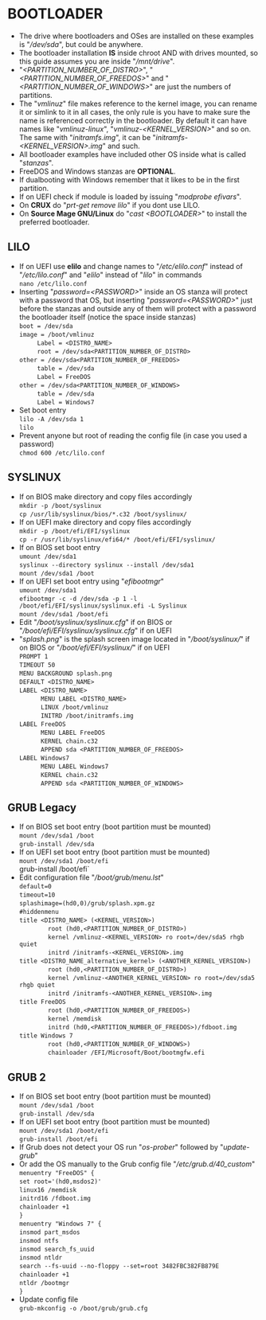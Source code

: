 # BOOTLOADER
* The drive where bootloaders and OSes are installed on these examples is "_/dev/sda_", but could be anywhere.
* The bootloader installation __IS__ inside chroot AND with drives mounted, so this guide assumes you are inside "_/mnt/drive_".
* "_<PARTITION_NUMBER_OF_DISTRO>_", "_<PARTITION_NUMBER_OF_FREEDOS>_" and "_<PARTITION_NUMBER_OF_WINDOWS>_" are just the numbers of partitions.
* The "_vmlinuz_" file makes reference to the kernel image, you can rename it or simlink to it in all cases, the only rule is you have to make sure the name is referenced correctly in the bootloader. By default it can have names like "_vmlinuz-linux_", "_vmlinuz-<KERNEL_VERSION>_" and so on. The same with "_initramfs.img_", it can be "_initramfs-<KERNEL_VERSION>.img_" and such.
* All bootloader examples have included other OS inside what is called "_stanzas_".
* FreeDOS and Windows stanzas are __OPTIONAL__.
* If dualbooting with Windows remember that it likes to be in the first partition.
* If on UEFI check if module is loaded by issuing "_modprobe efivars_".
* On __CRUX__ do "_prt-get remove lilo_" if you dont use LILO.
* On __Source Mage GNU/Linux__ do "_cast \<BOOTLOADER>_" to install the preferred bootloader.

## LILO
* If on UEFI use __elilo__ and change names to "_/etc/elilo.conf_" instead of "_/etc/lilo.conf_" and "_elilo_" instead of "_lilo_" in commands  
`nano /etc/lilo.conf`
* Inserting "_password=\<PASSWORD>_" inside an OS stanza will protect with a password that OS, but inserting "_password=\<PASSWORD>_" just before the stanzas and outside any of them will protect with a password the bootloader itself (notice the space inside stanzas)  
`boot = /dev/sda`  
`image = /boot/vmlinuz`  
`     Label = <DISTRO_NAME>`  
`     root = /dev/sda<PARTITION_NUMBER_OF_DISTRO>`  
`other = /dev/sda<PARTITION_NUMBER_OF_FREEDOS>`  
`     table = /dev/sda`  
`     Label = FreeDOS`  
`other = /dev/sda<PARTITION_NUMBER_OF_WINDOWS>`  
`     table = /dev/sda`  
`     Label = Windows7`  
* Set boot entry  
`lilo -A /dev/sda 1`  
`lilo`
* Prevent anyone but root of reading the config file (in case you used a password)  
`chmod 600 /etc/lilo.conf`

## SYSLINUX
* If on BIOS make directory and copy files accordingly  
`mkdir -p /boot/syslinux`  
`cp /usr/lib/syslinux/bios/*.c32 /boot/syslinux/`
* If on UEFI make directory and copy files accordingly  
`mkdir -p /boot/efi/EFI/syslinux`  
`cp -r /usr/lib/syslinux/efi64/* /boot/efi/EFI/syslinux/`
* If on BIOS set boot entry  
`umount /dev/sda1`  
`syslinux --directory syslinux --install /dev/sda1`  
`mount /dev/sda1 /boot`
* If on UEFI set boot entry using "_efibootmgr_"  
`umount /dev/sda1`  
`efibootmgr -c -d /dev/sda -p 1 -l /boot/efi/EFI/syslinux/syslinux.efi -L Syslinux`  
`mount /dev/sda1 /boot/efi`
* Edit "_/boot/syslinux/syslinux.cfg_" if on BIOS or "_/boot/efi/EFI/syslinux/syslinux.cfg_" if on UEFI
* "_splash.png_" is the splash screen image located in "_/boot/syslinux/_" if on BIOS or "_/boot/efi/EFI/syslinux/_" if on UEFI  
`PROMPT 1`  
`TIMEOUT 50`  
`MENU BACKGROUND splash.png`  
`DEFAULT <DISTRO_NAME>`  
`LABEL <DISTRO_NAME>`  
`      MENU LABEL <DISTRO_NAME>`  
`      LINUX /boot/vmlinuz`  
`      INITRD /boot/initramfs.img`  
`LABEL FreeDOS`  
`      MENU LABEL FreeDOS`  
`      KERNEL chain.c32`  
`      APPEND sda <PARTITION_NUMBER_OF_FREEDOS>`  
`LABEL Windows7`  
`      MENU LABEL Windows7`  
`      KERNEL chain.c32`  
`      APPEND sda <PARTITION_NUMBER_OF_WINDOWS>`

## GRUB Legacy
* If on BIOS set boot entry (boot partition must be mounted)  
`mount /dev/sda1 /boot`  
`grub-install /dev/sda`
* If on UEFI set boot entry (boot partition must be mounted)  
`mount /dev/sda1 /boot/efi`  
grub-install /boot/efi`
* Edit configuration file "_/boot/grub/menu.lst_"  
`default=0`  
`timeout=10`  
`splashimage=(hd0,0)/grub/splash.xpm.gz`  
`#hiddenmenu`  
`title <DISTRO_NAME> (<KERNEL_VERSION>)`  
`        root (hd0,<PARTITION_NUMBER_OF_DISTRO>)`  
`        kernel /vmlinuz-<KERNEL_VERSION> ro root=/dev/sda5 rhgb quiet`  
`        initrd /initramfs-<KERNEL_VERSION>.img`  
`title <DISTRO_NAME_alternative_kernel> (<ANOTHER_KERNEL_VERSION>)`  
`        root (hd0,<PARTITION_NUMBER_OF_DISTRO>)`  
`        kernel /vmlinuz-<ANOTHER_KERNEL_VERSION> ro root=/dev/sda5 rhgb quiet`  
`        initrd /initramfs-<ANOTHER_KERNEL_VERSION>.img`  
`title FreeDOS`  
`        root (hd0,<PARTITION_NUMBER_OF_FREEDOS>)`  
`        kernel /memdisk`  
`        initrd (hd0,<PARTITION_NUMBER_OF_FREEDOS>)/fdboot.img`  
`title Windows 7`  
`        root (hd0,<PARTITION_NUMBER_OF_WINDOWS>)`  
`        chainloader /EFI/Microsoft/Boot/bootmgfw.efi`

## GRUB 2
* If on BIOS set boot entry (boot partition must be mounted)  
`mount /dev/sda1 /boot`  
`grub-install /dev/sda`
* If on UEFI set boot entry (boot partition must be mounted)  
`mount /dev/sda1 /boot/efi`  
`grub-install /boot/efi`
* If Grub does not detect your OS run "_os-prober_" followed by "_update-grub_"
* Or add the OS manually to the Grub config file "_/etc/grub.d/40_custom_"  
`menuentry "FreeDOS" {`  
`set root='(hd0,msdos2)'`  
`linux16 /memdisk`  
`initrd16 /fdboot.img`  
`chainloader +1`  
`}`  
`menuentry "Windows 7" {`  
`insmod part_msdos`  
`insmod ntfs`  
`insmod search_fs_uuid`  
`insmod ntldr`  
`search --fs-uuid --no-floppy --set=root 3482FBC382FB879E`  
`chainloader +1`  
`ntldr /bootmgr`  
`}`
* Update config file  
`grub-mkconfig -o /boot/grub/grub.cfg`
